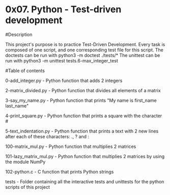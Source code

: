 # 0x07. Python - Test-driven development

#Description

This project's purpose is to practice Test-Driven Development. Every task is composed of one script, and one corresponding test file for this script. The doctests can be run with python3 -m doctest ./tests/* The unittest can be run with python3 -m unittest tests.6-max_integer_test

#Table of contents

0-add_integer.py	- Python function that adds 2 integers

2-matrix_divided.py -	Python function that divides all elements of a matrix

3-say_my_name.py	- Python function that prints "My name is first_name last_name"

4-print_square.py -	Python function that prints a square with the character #

5-text_indentation.py	- Python function that prints a text with 2 new lines after each of these characters: ., ? and :

100-matrix_mul.py	- Python function that multiplies 2 matrices

101-lazy_matrix_mul.py	- Python function that multiplies 2 matrices by using the module NumPy

102-python.c	-	C function that prints Python strings

tests	-		Folder containing all the interactive tests and unittests for the python scripts of this project
